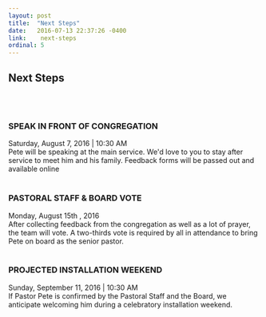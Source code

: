```yaml
---
layout: post
title:  "Next Steps"
date:   2016-07-13 22:37:26 -0400
link:    next-steps
ordinal: 5
---
```


## Next Steps
<br><br>
### SPEAK IN FRONT OF CONGREGATION
Saturday, August 7, 2016 | 10:30 AM <br>
Pete will be speaking at the main service. We'd love to you to stay after service to meet him and his family. Feedback forms will be passed out and available online
<br><br>

### PASTORAL STAFF & BOARD VOTE
Monday, August 15th , 2016<br>
After collecting feedback from the congregation as well as a lot of prayer, the team will vote. A two-thirds vote is required by all in attendance to bring Pete on board as the senior pastor.
<br><br>

### PROJECTED INSTALLATION WEEKEND
Sunday, September 11, 2016 | 10:30 AM<br>
If Pastor Pete is confirmed by the Pastoral Staff and the Board, we anticipate welcoming him during a celebratory installation weekend.